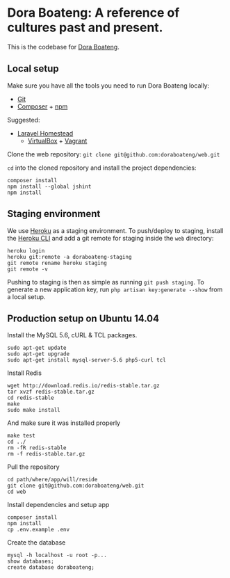 # Dora Boateng: A reference of cultures past and present.

This is the codebase for [Dora Boateng](https://www.doraboateng.com).

## Local setup

Make sure you have all the tools you need to run Dora Boateng locally:

- [Git](https://git-scm.com)
- [Composer](https://getcomposer.org/download) + [npm](https://www.npmjs.com/package/npm)

Suggested:

- [Laravel Homestead](https://laravel.com/docs/homestead)
    - [VirtualBox](https://www.virtualbox.org) + [Vagrant](https://www.vagrantup.com)

Clone the web repository: `git clone git@github.com:doraboateng/web.git`

`cd` into the cloned repository and install the project dependencies:

    composer install
    npm install --global jshint
    npm install

## Staging environment

We use [Heroku](https://www.heroku.com) as a staging environment. To push/deploy to staging, install the [Heroku CLI](https://devcenter.heroku.com/articles/heroku-cli) and add a git remote for staging inside the `web` directory:

    heroku login
    heroku git:remote -a doraboateng-staging
    git remote rename heroku staging
    git remote -v

Pushing to staging is then as simple as running `git push staging`. To generate a new application key, run `php artisan key:generate --show` from a local setup.

## Production setup on Ubuntu 14.04

Install the MySQL 5.6, cURL & TCL packages.

    sudo apt-get update
    sudo apt-get upgrade
    sudo apt-get install mysql-server-5.6 php5-curl tcl

Install Redis

    wget http://download.redis.io/redis-stable.tar.gz
    tar xvzf redis-stable.tar.gz
    cd redis-stable
    make
    sudo make install

And make sure it was installed properly

    make test
    cd ../
    rm -fR redis-stable
    rm -f redis-stable.tar.gz

Pull the repository

    cd path/where/app/will/reside
    git clone git@github.com:doraboateng/web.git
    cd web

Install dependencies and setup app

    composer install
    npm install
    cp .env.example .env

Create the database

    mysql -h localhost -u root -p...
    show databases;
    create database doraboateng;


